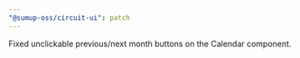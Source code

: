 ```yaml
---
"@sumup-oss/circuit-ui": patch
---
```


Fixed unclickable previous/next month buttons on the Calendar component.
